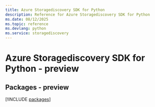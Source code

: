 ```yaml
---
title: Azure Storagediscovery SDK for Python
description: Reference for Azure Storagediscovery SDK for Python
ms.date: 08/12/2025
ms.topic: reference
ms.devlang: python
ms.service: storagediscovery
---
```

# Azure Storagediscovery SDK for Python - preview
## Packages - preview
[!INCLUDE [packages](storagediscovery-index.md)]